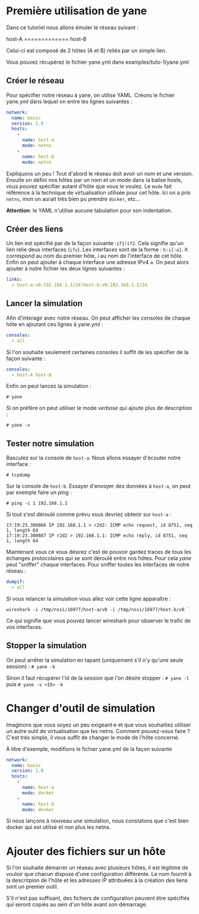 # Première utilisation de yane


Dans ce tutoriel nous allons émuler le réseau suivant :

host-A	=============	host-B


Celui-ci est composé de 2 hôtes (A et B) reliés par un simple lien.

Vous pouvez récupérez le fichier yane.yml dans examples/tuto-1/yane.yml


## Créer le réseau

Pour spécifier notre réseau à yane, on utilise YAML. Créons le fichier yane.yml dans lequel on entre les lignes suivantes :

```yaml
network:
  name: basic
  version: 1.0
  hosts:
    -
      name: host-a
      mode: netns
    -  
      name: host-b
      mode: netns
```

Expliquons un peu ! Tout d'abord le réseau doit avoir un nom et une version. Ensuite on défini nos hôtes par un nom et un mode dans la balise hosts, vous pouvez spécifier autant d'hôte que vous le voulez. Le `mode` fait référence à la technique de virtualisation utilisée pour cet hôte. Ici on a pris `netns`, mon on aurait très bien pu prendre `docker`, etc...

**Attention**: le YAML n'utilise aucune tabulation pour son indentation.

## Créer des liens


Un lien est spécifié par de la façon suivante :`if1!if2`. Cela signifie qu'un lien relie deux interfaces (`ifx`). Les interfaces sont de la forme : `h:i[:a]`. *h* correspond au nom du premier hôte, *i* au nom de l'interface de cet hôte. Enfin on peut ajouter à chaque interface une adresse IPv4 `a`.
On peut alors ajouter à notre fichier les deux lignes suivantes :

```yaml
links:
  - host-a:v0:192.168.1.1/24!host-b:v0:192.168.1.2/24
```

## Lancer la simulation

Afin d'interagir avec notre réseau. On peut afficher les consoles de chaque hôte en ajoutant ces lignes à yane.yml :

```yaml
consoles:
  - all
```
Si l'on souhaite seulement certaines consoles il suffit de les spécifier de la façon suivante :
```yaml
consoles:
  - host-A host-B
```
Enfin on peut lancez la simulation :

`# yane`

Si on préfère on peut utiliser le mode _verbose_ qui ajoute plus de description :

`# yane -v`

## Tester notre simulation

Basculez sur la console de `host-a`. Nous allons essayer d'écouter notre interface :

	# tcpdump

Sur la console de `host-b`. Essayer d'envoyer des données à `host-a`, on peut par exemple faire un ping :

	# ping -c 1 192.168.1.1

Si tout s'est déroulé comme prévu vous devriez obtenir sur `host-a` :

	17:19:23.300866 IP 192.168.1.1 > r2d2: ICMP echo request, id 8751, seq 1, length 64
	17:19:23.300887 IP r2d2 > 192.168.1.1: ICMP echo reply, id 8751, seq 1, length 64


Maintenant vous ce vous désirez c'est de pouvoir gardez traces de tous les échanges protocolaires qui se sont déroulé entre nos hôtes.
Pour cela _yane_ peut "sniffer" chaque interfaces.
Pour sniffer toutes les interfaces de notre réseau :
```yaml
dumpif:
  - all
```
Si vous relancer la simulation vous allez voir cette ligne apparaître :

```
wireshark -i /tmp/nssi/16977/host-a/v0 -i /tmp/nssi/16977/host-b/v0 `
```
Ce qui signifie que vous pouvez lancer wireshark pour observer le trafic de vos interfaces.

## Stopper la simulation

On peut arrêter la simulation en tapant (uniquement s'il n'y qu'une seule session) : `# yane -k`

Sinon il faut récupérer l'id de la session que l'on désire stopper : `# yane -l` puis `# yane -s <ID> -k`


# Changer d'outil de simulation

   Imaginons que vous soyez un peu exigeant·e et que vous souhaitiez
utiliser un autre outil de virtualisation que les netns. Comment
pouvez-vous faire  ? C'est très simple, il vous suffit de changer le
mode de l'hôte concerné.

   À titre d'exemple, modifions le fichier yane.yml de la façon
suivante

```yaml
network:
  name: basic
  version: 1.0
  hosts:
    -
      name: host-a
      mode: docker
    -  
      name: host-b
      mode: docker
```

   Si nous lançons à nouveau une simulation, nous constatons que c'est
bien docker qui est utilisé et non plus les netns.

# Ajouter des fichiers sur un hôte

Si l'on souhaite démarrer un réseau avec plusieurs hôtes, il est
légitime de vouloir que chacun dispose d'une configuration
différente. Le nom fournit à la descritpion de l'hôte et les adresses
IP attribuées à la création des liens sont un premier outil.

   S'il n'est pas suffisant, des fichiers de configuration peuvent
être spécifiés qui seront copiés au sein d'un hôte avant son
démarrage.
